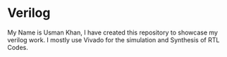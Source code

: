 # Verilog
My Name is Usman Khan, I have created this repository to showcase my verilog work. I mostly use Vivado for the simulation and Synthesis of RTL Codes.
